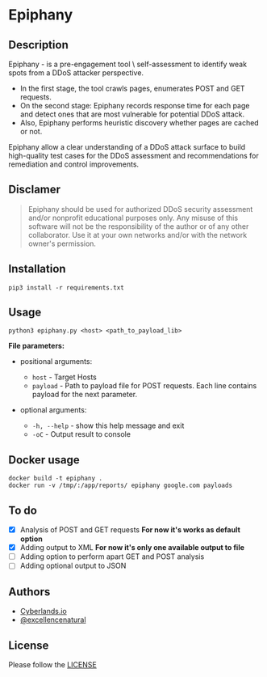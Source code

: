 # Epiphany
## Description
Epiphany - is a pre-engagement tool \ self-assessment to identify weak spots from a DDoS attacker perspective. 
- In the first stage, the tool crawls pages, enumerates POST and GET requests. 
- On the second stage: Epiphany records response time for each page and detect ones that are most vulnerable for potential DDoS attack. 
- Also, Epiphany performs heuristic discovery whether pages are cached or not. 

Epiphany allow a clear understanding of a DDoS attack surface to build high-quality test cases for the DDoS assessment and recommendations for remediation and control improvements.

## Disclamer
> Epiphany should be used for authorized DDoS security assessment and/or nonprofit educational purposes only. Any misuse of this software will not be the responsibility of the author or of any other collaborator. Use it at your own networks and/or with the network owner's permission.

## Installation
```pip3 install -r requirements.txt```

## Usage 
  ```python3 epiphany.py <host> <path_to_payload_lib>```

**File parameters:**
  * positional arguments:
    * ```host``` - Target Hosts
    * ```payload``` - Path to payload file for POST requests. Each line contains payload for the next parameter.

  * optional arguments:
    * ```-h, --help``` - show this help message and exit
    * ```-oC``` - Output result to console
## Docker usage
```
docker build -t epiphany .
docker run -v /tmp/:/app/reports/ epiphany google.com payloads
```
## To do
- [x] Analysis of POST and GET requests **For now it's works as default option**
- [x] Adding output to XML **For now it's only one available output to file**
- [ ] Adding option to perform apart GET and POST analysis
- [ ] Adding optional output to JSON

## Authors
- [Cyberlands.io](https://cyberlands.io)
- [@excellencenatural](https://github.com/excellencenatural)

## License
Please follow the [LICENSE](LICENSE)
